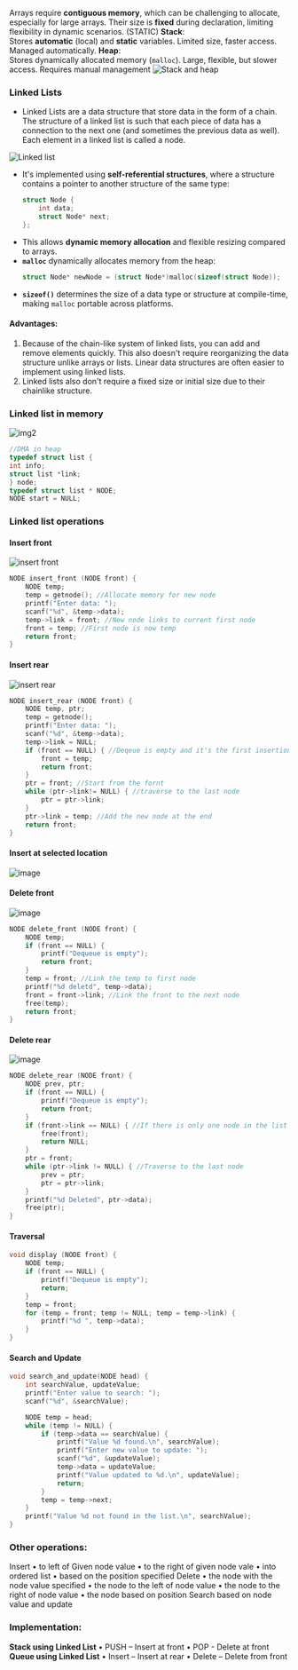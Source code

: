 Arrays require **contiguous memory**, which can be challenging to allocate, especially for large arrays. Their size is **fixed** during declaration, limiting flexibility in dynamic scenarios. (STATIC)
**Stack**:  
Stores **automatic** (local) and **static** variables. Limited size, faster access. Managed automatically.
**Heap**:  
Stores dynamically allocated memory (`malloc`). Large, flexible, but slower access. Requires manual management
![Stack and heap](https://github.com/user-attachments/assets/47fad86e-70bb-4778-bd58-e445b64e3286)

### Linked Lists

- Linked Lists are a data structure that store data in the form of a chain. The structure of a linked list is such that each piece of data has a connection to the next one (and sometimes the previous data as well). Each element in a linked list is called a node.

![Linked list](https://github.com/user-attachments/assets/bea9eaeb-b8b0-4163-af5c-e176bb52e16b)

- It's implemented using **self-referential structures**, where a structure contains a pointer to another structure of the same type:
  ```c
  struct Node {
      int data;
      struct Node* next;
  };
  ```
- This allows **dynamic memory allocation** and flexible resizing compared to arrays.
- **`malloc`** dynamically allocates memory from the heap:
  ```c
  struct Node* newNode = (struct Node*)malloc(sizeof(struct Node));
  ```
- **`sizeof()`** determines the size of a data type or structure at compile-time, making `malloc` portable across platforms.

#### Advantages:

1. Because of the chain-like system of linked lists, you can add and remove elements quickly. This also doesn't require reorganizing the data structure unlike arrays or lists. Linear data structures are often easier to implement using linked lists.
2. Linked lists also don't require a fixed size or initial size due to their chainlike structure.

### Linked list in memory

![img2](https://github.com/user-attachments/assets/2ec4e503-2a06-4e8d-9095-30ff82ca8cf9)

```c
//DMA in heap
typedef struct list {
int info;
struct list *link;
} node;
typedef struct list * NODE;
NODE start = NULL;
```

### Linked list operations

#### Insert front

![insert front](https://github.com/user-attachments/assets/33b65ac4-a7f8-4d82-8ea6-95d223ce8eed)

```c
NODE insert_front (NODE front) {
    NODE temp;
    temp = getnode(); //Allocate memory for new node
    printf("Enter data: ");
    scanf("%d", &temp->data);
    temp->link = front; //New node links to current first node
    front = temp; //First node is now temp
    return front;
}
```

#### Insert rear

![insert rear](https://github.com/user-attachments/assets/34f4c23a-5e67-4a45-a5b4-c0abbccc7ff0)

```c
NODE insert_rear (NODE front) {
    NODE temp, ptr;
    temp = getnode();
    printf("Enter data: ");
    scanf("%d", &temp->data);
    temp->link = NULL;
    if (front == NULL) { //Deqeue is empty and it's the first insertion
        front = temp;
        return front;
    }
    ptr = front; //Start from the fornt
    while (ptr->link!= NULL) { //traverse to the last node
        ptr = ptr->link;
    }
    ptr->link = temp; //Add the new node at the end
    return front;
}
```

#### Insert at selected location

![image](https://github.com/user-attachments/assets/1078fbc9-9bdc-4350-aec7-371af8ecce63)

#### Delete front

![image](https://github.com/user-attachments/assets/2b5b0251-93af-4948-b68d-8fb66bed63cb)

```c
NODE delete_front (NODE front) {
    NODE temp;
    if (front == NULL) {
        printf("Dequeue is empty");
        return front;
    }
    temp = front; //Link the temp to first node
    printf("%d deletd", temp->data);
    front = front->link; //Link the front to the next node
    free(temp);
    return front;
}
```

#### Delete rear

![image](https://github.com/user-attachments/assets/d6ba3909-9bac-47ec-b763-3b2b19d56292)

```c
NODE delete_rear (NODE front) {
    NODE prev, ptr;
    if (front == NULL) {
        printf("Dequeue is empty");
        return front;
    }
    if (front->link == NULL) { //If there is only one node in the list
        free(front);
        return NULL;
    }
    ptr = front;
    while (ptr->link != NULL) { //Traverse to the last node
        prev = ptr;
        ptr = ptr->link;
    }
    printf("%d Deleted", ptr->data);
    free(ptr);
}
```

#### Traversal

```c
void display (NODE front) {
    NODE temp;
    if (front == NULL) {
        printf("Dequeue is empty");
        return;
    }
    temp = front;
    for (temp = front; temp != NULL; temp = temp->link) {
        printf("%d ", temp->data);
    }
}
```

#### Search and Update

```c
void search_and_update(NODE head) {
    int searchValue, updateValue;
    printf("Enter value to search: ");
    scanf("%d", &searchValue);

    NODE temp = head;
    while (temp != NULL) {
        if (temp->data == searchValue) {
            printf("Value %d found.\n", searchValue);
            printf("Enter new value to update: ");
            scanf("%d", &updateValue);
            temp->data = updateValue;
            printf("Value updated to %d.\n", updateValue);
            return;
        }
        temp = temp->next;
    }
    printf("Value %d not found in the list.\n", searchValue);
}
```

### Other operations:

Insert
• to left of Given node value
• to the right of given node vale
• into ordered list
• based on the position specified
Delete
• the node with the node value specified
• the node to the left of node value
• the node to the right of node value
• the node based on position
Search based on node value and update

### Implementation:

**Stack using Linked List**
• PUSH – Insert at front
• POP - Delete at front
**Queue using Linked List**
• Insert – Insert at rear
• Delete – Delete from front
